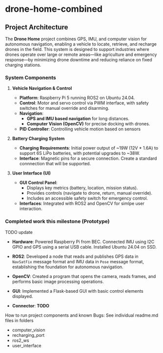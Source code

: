 # drone-home-combined
## Project Architecture

The **Drone Home** project combines GPS, IMU, and computer vision for autonomous navigation, enabling a vehicle to locate, retrieve, and recharge drones in the field. This system is designed to support industries where drones operate over large or remote areas—like agriculture and emergency response—by minimizing drone downtime and reducing reliance on fixed charging stations.

### System Components

1. **Vehicle Navigation & Control**
   - **Platform**: Raspberry Pi 5 running ROS2 on Ubuntu 24.04.
   - **Control**: Motor and servo control via PWM interface, with safety switches for manual override and disarming.
   - **Navigation**:
     - **GPS and IMU based navigation** for long distances.
     - **Computer Vision (OpenCV)** for precise docking with drones.
   - **PID Controller**: Controlling vehicle motion based on sensors

2. **Battery Charging System**
   - **Charging Requirements**: Initial power output of ~19W (12V * 1.6A) to support 6S LiPo batteries, with potential upgrades to ~38W.
   - **Interface**: Magnetic pins for a secure connection. Create a standard connnection that will be supported.

3. **User Interface (UI)**
   - **GUI Control Panel**:
     - Displays key metrics (battery, location, mission status).
     - Provides controls (navigate to drone, return, manual override).
     - Includes an accessible safety switch for emergency control.
   - **Interfaces**: Integrated with ROS2 and OpenCV for simlpe user interaction.

### Completed work this milestone (Prototype)
TODO update
- **Hardware**: Powered Raspberry Pi from BEC. Connected IMU using I2C GPIO and GPS using a serial USB cable. Installed Ubuntu 24.04 on SSD.

- **ROS2**: Developed a node that reads and publishes GPS data in `NavSatFix` message format and IMU data in `Pose` message format, establishing the foundation for autonomous navigation.

- **OpenCV**: Created a program that opens the camera, reads frames, and performs basic image processing operations.

- **GUI**: Implemented a Flask-based GUI with basic control elements displayed.

- **Connector**: **TODO**

How to run project components and known Bugs:
See individual readme.md files in folders
- computer_vision
- recharging_port
- ros2_ws
- user_interface

